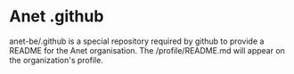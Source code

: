 # Anet .github

anet-be/.github is a special repository required by github to provide a README for the Anet organisation. The /profile/README.md will appear on the organization's profile.
